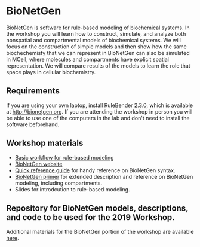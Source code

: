 # BioNetGen

BioNetGen is software for rule-based modeling of biochemical systems. In the workshop you will learn how to construct, simulate, and analyze both nonspatial and compartmental models of biochemical systems. We will focus on the construction of simple models and then show how the same biochechemisty that we can represent in BioNetGen can also be simulated in MCell, where molecules and compartments have explicit spatial representation. We will compare results of the models to learn the role that space plays in cellular biochemistry.

## Requirements

If you are using your own laptop, install RuleBender 2.3.0, which is available at http://bionetgen.org. If you are attending the workshop in person you will be able to use one of the computers in the lab and don't need to install the software beforehand.

## Workshop materials

* [Basic workflow for rule-based modeling](https://www.dropbox.com/s/gyjyv7dm0ndpd7p/RBM-workflow.pptx?dl=0)
* [BioNetGen website](http://bionetgen.org)
* [Quick reference guide](https://drive.google.com/file/d/0B2lPm2_GUE01X3ZaamZxUl80NTA/edit) for handy reference on BioNetGen syntax.
* [BioNetGen primer](https://www.dropbox.com/s/rm0535pgom2zr6i/Sekar-RuleBasedPrimer-2012.pdf?dl=0) for extended description and reference on BioNetGen modeling, including compartments.
* Slides for introdcution to rule-based modeling.

## Repository for BioNetGen models, descriptions, and code to be used for the 2019 Workshop.

Additional materials for the BioNetGen portion of the workshop are available [here](https://github.com/RuleWorld/BNGTutorial/blob/master/README.md).
